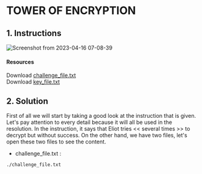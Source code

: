 # TOWER OF ENCRYPTION


## 1. Instructions

![Screenshot from 2023-04-16 07-08-39](https://user-images.githubusercontent.com/94288725/232712456-4637ab73-7e81-4e02-acc6-2fd88e8d5536.png)

#### Resources

Download  [challenge_file.txt](https://github.com/modesteakaffou/CAF_CTF/files/11259627/challenge_file.txt "download") <br>
Download  [key_file.txt](https://github.com/modesteakaffou/CAF_CTF/files/11259631/key_file.txt "download") <br>

## 2. Solution

First of all we will start by taking a good look at the instruction that is given. Let's pay attention to every detail because it will all be used in the resolution.
In the instruction, it says that Eliot tries << several times >> to decrypt but without success. On the other hand, we have two files, let's open these two files to see the content.

- challenge_file.txt : 
```text
./challenge_file.txt


